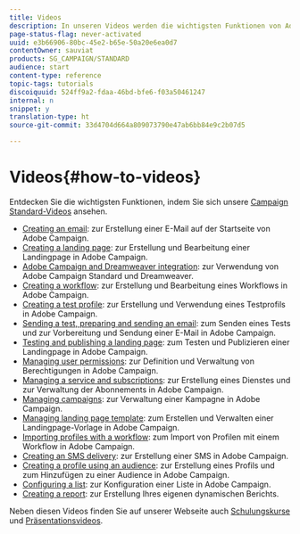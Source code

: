 ```yaml
---
title: Videos
description: In unseren Videos werden die wichtigsten Funktionen von Adobe Campaign vorgestellt.
page-status-flag: never-activated
uuid: e3b66906-80bc-45e2-b65e-50a20e6ea0d7
contentOwner: sauviat
products: SG_CAMPAIGN/STANDARD
audience: start
content-type: reference
topic-tags: tutorials
discoiquuid: 524ff9a2-fdaa-46bd-bfe6-f03a50461247
internal: n
snippet: y
translation-type: ht
source-git-commit: 33d4704d664a809073790e47ab6bb84e9c2b07d5

---
```



# Videos{#how-to-videos}

Entdecken Sie die wichtigsten Funktionen, indem Sie sich unsere [Campaign Standard-Videos](https://docs.adobe.com/content/help/en/campaign-learn/campaign-standard-tutorials/overview.html) ansehen.

* [Creating an email](https://video.tv.adobe.com/v/23721?captions=ger): zur Erstellung einer E-Mail auf der Startseite von Adobe Campaign.
* [Creating a landing page](https://video.tv.adobe.com/v/24093?captions=ger): zur Erstellung und Bearbeitung einer Landingpage in Adobe Campaign.
* [Adobe Campaign and Dreamweaver integration](https://video.tv.adobe.com/v/23121?captions=ger): zur Verwendung von Adobe Campaign Standard und Dreamweaver.
* [Creating a workflow](https://video.tv.adobe.com/v/23937?captions=ger): zur Erstellung und Bearbeitung eines Workflows in Adobe Campaign.
* [Creating a test profile](https://video.tv.adobe.com/v/24094?captions=ger): zur Erstellung und Verwendung eines Testprofils in Adobe Campaign.
* [Sending a test, preparing and sending an email](https://video.tv.adobe.com/v/24013/?captions=ger): zum Senden eines Tests und zur Vorbereitung und Sendung einer E-Mail in Adobe Campaign.
* [Testing and publishing a landing page](https://video.tv.adobe.com/v/24092?captions=ger): zum Testen und Publizieren einer Landingpage in Adobe Campaign.
* [Managing user permissions](https://video.tv.adobe.com/v/24671?captions=ger): zur Definition und Verwaltung von Berechtigungen in Adobe Campaign.
* [Managing a service and subscriptions](https://video.tv.adobe.com/v/24673?captions=ger): zur Erstellung eines Dienstes und zur Verwaltung der Abonnements in Adobe Campaign.
* [Managing campaigns](https://video.tv.adobe.com/v/24672?captions=ger): zur Verwaltung einer Kampagne in Adobe Campaign.
* [Managing landing page template](https://video.tv.adobe.com/v/25200?captions=ger): zum Erstellen und Verwalten einer Landingpage-Vorlage in Adobe Campaign.
* [Importing profiles with a workflow](https://video.tv.adobe.com/v/24993?captions=ger): zum Import von Profilen mit einem Workflow in Adobe Campaign.
* [Creating an SMS delivery](https://video.tv.adobe.com/v/25265?captions=ger): zur Erstellung einer SMS in Adobe Campaign.
* [Creating a profile using an audience](https://video.tv.adobe.com/v/18463?captions=ger): zur Erstellung eines Profils und zum Hinzufügen zu einer Audience in Adobe Campaign.
* [Configuring a list](https://video.tv.adobe.com/v/25288?captions=ger): zur Konfiguration einer Liste in Adobe Campaign.
* [Creating a report](https://video.tv.adobe.com/v/25264?captions=ger): zur Erstellung Ihres eigenen dynamischen Berichts.

Neben diesen Videos finden Sie auf unserer Webseite auch [Schulungskurse](https://training.adobe.com/training/courses.html) und [Präsentationsvideos](https://www.adobe.com/training/video.html).
